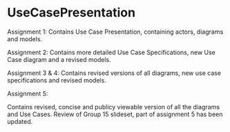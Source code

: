 # UseCasePresentation

Assignment 1: Contains Use Case Presentation, containing actors, diagrams and models.

Assignment 2: Contains more detailed Use Case Specifications, new Use Case diagram and a revised models.

Assignment 3 & 4: Contains revised versions of all diagrams, new use case specifications and revised models.

Assignment 5: 

Contains revised, concise and publicy viewable version of all the diagrams and Use Cases.
Review of Group 15 slideset, part of assignment 5 has been updated.
